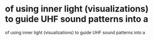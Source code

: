 # of using inner light (visualizations) to guide UHF sound patterns into a

of using inner light (visualizations) to guide UHF sound patterns into a